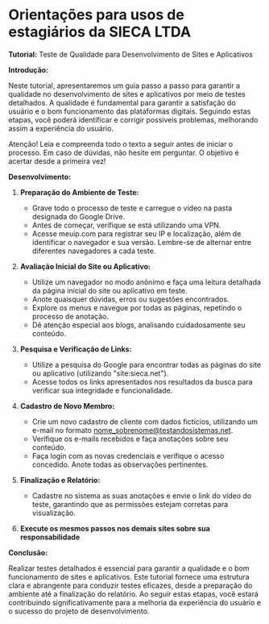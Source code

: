 # Orientações para usos de estagiários da SIECA LTDA

**Tutorial:** Teste de Qualidade para Desenvolvimento de Sites e Aplicativos

**Introdução:**

Neste tutorial, apresentaremos um guia passo a passo para garantir a qualidade no desenvolvimento de sites e aplicativos por meio de testes detalhados. A qualidade é fundamental para garantir a satisfação do usuário e o bom funcionamento das plataformas digitais. Seguindo estas etapas, você poderá identificar e corrigir possíveis problemas, melhorando assim a experiência do usuário.

Atenção! Leia e compreenda todo o texto a seguir antes de iniciar o processo. Em caso de dúvidas, não hesite em perguntar. O objetivo é acertar desde a primeira vez!

**Desenvolvimento:**

1. **Preparação do Ambiente de Teste:**
   - Grave todo o processo de teste e carregue o vídeo na pasta designada do Google Drive.
   - Antes de começar, verifique se está utilizando uma VPN.
   - Acesse meuip.com para registrar seu IP e localização, além de identificar o navegador e sua versão. Lembre-se de alternar entre diferentes navegadores a cada teste.

2. **Avaliação Inicial do Site ou Aplicativo:**
   - Utilize um navegador no modo anônimo e faça uma leitura detalhada da página inicial do site ou aplicativo em teste.
   - Anote quaisquer dúvidas, erros ou sugestões encontrados.
   - Explore os menus e navegue por todas as páginas, repetindo o processo de anotação.
   - Dê atenção especial aos blogs, analisando cuidadosamente seu conteúdo.

3. **Pesquisa e Verificação de Links:**
   - Utilize a pesquisa do Google para encontrar todas as páginas do site ou aplicativo (utilizando "site:sieca.net").
   - Acesse todos os links apresentados nos resultados da busca para verificar sua integridade e funcionalidade.

4. **Cadastro de Novo Membro:**
   - Crie um novo cadastro de cliente com dados fictícios, utilizando um e-mail no formato nome_sobrenome@testandosistemas.net.
   - Verifique os e-mails recebidos e faça anotações sobre seu conteúdo.
   - Faça login com as novas credenciais e verifique o acesso concedido. Anote todas as observações pertinentes.

5. **Finalização e Relatório:**
   - Cadastre no sistema as suas anotações e envie o link do vídeo do teste, garantindo que as permissões estejam corretas para visualização.

5. **Execute os mesmos passos nos demais sites sobre sua responsabilidade**

**Conclusão:**

Realizar testes detalhados é essencial para garantir a qualidade e o bom funcionamento de sites e aplicativos. Este tutorial fornece uma estrutura clara e abrangente para conduzir testes eficazes, desde a preparação do ambiente até a finalização do relatório. Ao seguir estas etapas, você estará contribuindo significativamente para a melhoria da experiência do usuário e o sucesso do projeto de desenvolvimento.
